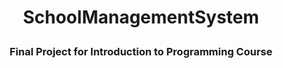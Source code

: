 # <p style="text-align: center;">SchoolManagementSystem</p>
### <p style="text-align: center;">Final Project for Introduction to Programming Course</p>

